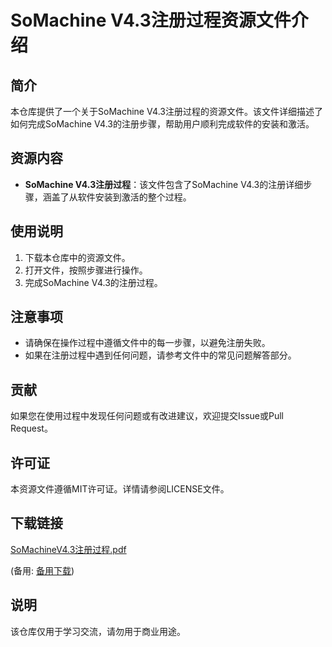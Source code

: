 # SoMachine V4.3注册过程资源文件介绍

## 简介
本仓库提供了一个关于SoMachine V4.3注册过程的资源文件。该文件详细描述了如何完成SoMachine V4.3的注册步骤，帮助用户顺利完成软件的安装和激活。

## 资源内容
- **SoMachine V4.3注册过程**：该文件包含了SoMachine V4.3的注册详细步骤，涵盖了从软件安装到激活的整个过程。

## 使用说明
1. 下载本仓库中的资源文件。
2. 打开文件，按照步骤进行操作。
3. 完成SoMachine V4.3的注册过程。

## 注意事项
- 请确保在操作过程中遵循文件中的每一步骤，以避免注册失败。
- 如果在注册过程中遇到任何问题，请参考文件中的常见问题解答部分。

## 贡献
如果您在使用过程中发现任何问题或有改进建议，欢迎提交Issue或Pull Request。

## 许可证
本资源文件遵循MIT许可证。详情请参阅LICENSE文件。

## 下载链接
[SoMachineV4.3注册过程.pdf](https://pan.quark.cn/s/bec88fbdd742) 

(备用: [备用下载](https://pan.baidu.com/s/1ccs9F7Ljz7DAFdxH0rh6tg?pwd=1234))

## 说明

该仓库仅用于学习交流，请勿用于商业用途。
